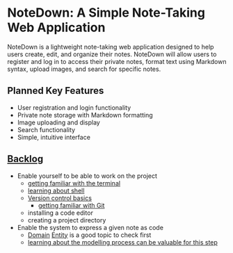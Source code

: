 [user-story]: /topics/project-management/user-story.md
[technical-story]: /topics/project-management/technical-story.md
[user-epic]: /topics/project-management/epic.md
[backlog]: /topics/project-management/backlog.md
[entity]: /topics/programming/entity.md
[domain]: /topics/programming/ddd/domain.md
[modelling]: /topics//programming/modelling.md

# **NoteDown: A Simple Note-Taking Web Application**

NoteDown is a lightweight note-taking web application designed to help users create, edit, and organize their notes.
NoteDown will allow users to register and log in to access their private notes, format text using Markdown syntax, upload images, and search for specific notes.

## Planned Key Features

* User registration and login functionality
* Private note storage with Markdown formatting
* Image uploading and display
* Search functionality
* Simple, intuitive interface

## [Backlog][backlog]

- Enable yourself to be able to work on the project
  - [getting familiar with the terminal](/topics/programming/foundation/CommandLineInterface.md)
  - [learning about shell](/topics/programming/foundation/shell/README.md)
  - [Version control basics](/topics/programming/foundation/version-control/README.md)
    - [getting familiar with Git](/topics/programming/foundation/version-control/)
  - installing a code editor
  - creating a project directory
- Enable the system to express a given note as code
  - [Domain][domain] [Entity][entity] is a good topic to check first
  - [learning about the modelling process can be valuable for this step](/topics/programming/modelling.md)

<!-- 
- User can create new notes
- User can view all saved notes
- User can edit existing notes
- User can delete notes
- Notes are persisted across application restarts:
  - Store notes in a file system
  - Implement caching for faster access (optional)
  - Store notes in a database (future implementation)
- Multiple users can register with unique usernames and passwords:
    - Create user registration form
    - Validate username and password input
    - Hash and store passwords securely
    - Implement login functionality
- Registered users can log in to access their own notes
- Users can organize notes by category or tag (optional)
- Users can search for specific notes
- Users can format notes using Markdown syntax:
    - Accept Markdown text input from user
    - Convert Markdown text to HTML on the server-side
    - Display formatted HTML note content to user
- Users can upload images to include in notes
- Users can view uploaded images within notes
- Application displays formatted notes with HTML rendering
- Notes are stored securely and privately for each user
- User accounts can be deleted or deactivated
- Forgotten passwords can be recovered or reset -->
